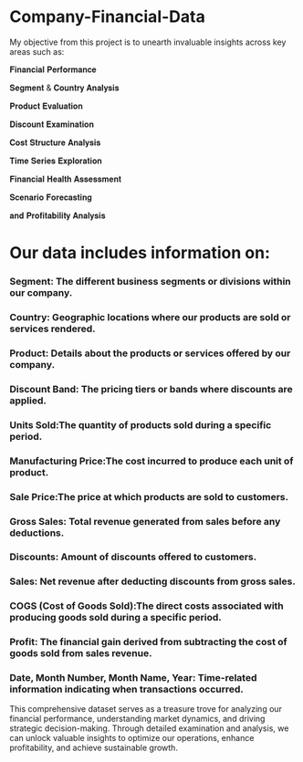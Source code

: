 # Company-Financial-Data

My objective from this project is to unearth invaluable insights across key areas such as:

𝐅𝐢𝐧𝐚𝐧𝐜𝐢𝐚𝐥 𝐏𝐞𝐫𝐟𝐨𝐫𝐦𝐚𝐧𝐜𝐞

𝐒𝐞𝐠𝐦𝐞𝐧𝐭 & 𝐂𝐨𝐮𝐧𝐭𝐫𝐲 𝐀𝐧𝐚𝐥𝐲𝐬𝐢𝐬

𝐏𝐫𝐨𝐝𝐮𝐜𝐭 𝐄𝐯𝐚𝐥𝐮𝐚𝐭𝐢𝐨𝐧

𝐃𝐢𝐬𝐜𝐨𝐮𝐧𝐭 𝐄𝐱𝐚𝐦𝐢𝐧𝐚𝐭𝐢𝐨𝐧

𝐂𝐨𝐬𝐭 𝐒𝐭𝐫𝐮𝐜𝐭𝐮𝐫𝐞 𝐀𝐧𝐚𝐥𝐲𝐬𝐢𝐬

𝐓𝐢𝐦𝐞 𝐒𝐞𝐫𝐢𝐞𝐬 𝐄𝐱𝐩𝐥𝐨𝐫𝐚𝐭𝐢𝐨𝐧

𝐅𝐢𝐧𝐚𝐧𝐜𝐢𝐚𝐥 𝐇𝐞𝐚𝐥𝐭𝐡 𝐀𝐬𝐬𝐞𝐬𝐬𝐦𝐞𝐧𝐭

𝐒𝐜𝐞𝐧𝐚𝐫𝐢𝐨 𝐅𝐨𝐫𝐞𝐜𝐚𝐬𝐭𝐢𝐧𝐠

𝐚𝐧𝐝 𝐏𝐫𝐨𝐟𝐢𝐭𝐚𝐛𝐢𝐥𝐢𝐭𝐲 𝐀𝐧𝐚𝐥𝐲𝐬𝐢𝐬


# Our data includes information on:

### Segment: The different business segments or divisions within our company.

### Country: Geographic locations where our products are sold or services rendered.

### Product: Details about the products or services offered by our company.

### Discount Band: The pricing tiers or bands where discounts are applied.

### Units Sold:The quantity of products sold during a specific period.

### Manufacturing Price:The cost incurred to produce each unit of product.

### Sale Price:The price at which products are sold to customers.

### Gross Sales: Total revenue generated from sales before any deductions.

### Discounts: Amount of discounts offered to customers.

### Sales: Net revenue after deducting discounts from gross sales.

### COGS (Cost of Goods Sold):The direct costs associated with producing goods sold during a specific period.

### Profit: The financial gain derived from subtracting the cost of goods sold from sales revenue.

### Date, Month Number, Month Name, Year: Time-related information indicating when transactions occurred.

This comprehensive dataset serves as a treasure trove for analyzing our financial performance, 
understanding market dynamics, and driving strategic decision-making. Through detailed examination and 
analysis, we can unlock valuable insights to optimize our operations, enhance profitability, and achieve 
sustainable growth.
